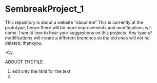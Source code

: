 # SembreakProject_1
This repository is about a website "about me"
This is currently at the prototype, hence there will be more improvements and modifications will come.
I would love to hear your suggestions on this projects.
Any type of modifications will create a different branches so the old ones will not be deleted,
thankyou.

-Cy


ABOUOT THE FILE:

1. edit only the html for the text
2. 
